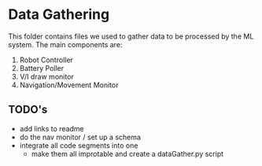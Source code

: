 # Data Gathering
This folder contains files we used to gather data to be processed by the ML system. The main components are:
 1) Robot Controller
 2) Battery Poller
 3) V/I draw monitor
 4) Navigation/Movement Monitor

## TODO's
  + add links to readme
  + do the nav monitor / set up a schema
  + integrate all code segments into one
    + make them all improtable and create a dataGather.py script
